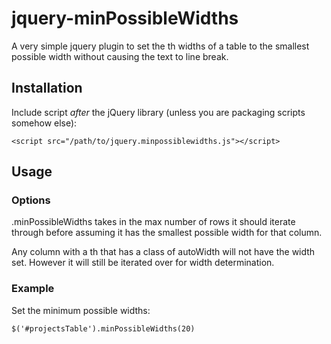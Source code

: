 # jquery-minPossibleWidths

A very simple jquery plugin to set the th widths of a table to the smallest possible width without causing the text to line break.

## Installation

Include script *after* the jQuery library (unless you are packaging scripts somehow else):

    <script src="/path/to/jquery.minpossiblewidths.js"></script>

## Usage

### Options

.minPossibleWidths takes in the max number of rows it should iterate through before assuming it has the smallest possible width for that column.

Any column with a th that has a class of autoWidth will not have the width set. However it will still be iterated over for width determination.

### Example

Set the minimum possible widths:

    $('#projectsTable').minPossibleWidths(20)
